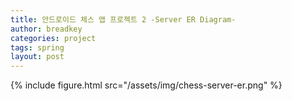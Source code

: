 ```yaml
---
title: 안드로이드 체스 앱 프로젝트 2 -Server ER Diagram-
author: breadkey
categories: project
tags: spring
layout: post
---
```

{% include figure.html src="/assets/img/chess-server-er.png" %}